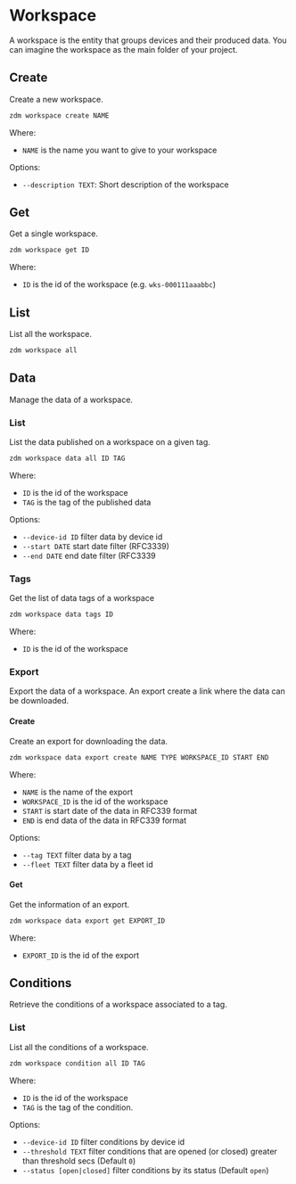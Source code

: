 # Workspace
A workspace is the entity that groups devices and their produced data. 
You can imagine the workspace as the main folder of your project.


## Create
Create a new workspace.

```bash
zdm workspace create NAME
```

Where:

* `NAME` is the name you want to give to your workspace

Options:

*  `--description TEXT`: Short description of the workspace


## Get
Get a single workspace.

```bash
zdm workspace get ID
```

Where:

* `ID` is the id of the workspace (e.g. `wks-000111aaabbc`)

## List
List all the workspace.

```bash
zdm workspace all
```


## Data 
Manage the data of a workspace.



### List
List the data published on a workspace on a given tag.

```bash
zdm workspace data all ID TAG
```

Where:

* `ID` is the id of the workspace 
* `TAG` is the tag of the published data

Options:

* `--device-id ID`   filter data by device id
*  `--start DATE`    start date filter (RFC3339)
*  `--end DATE`     end date filter (RFC3339

### Tags
Get the list of data tags of a workspace

```bash
zdm workspace data tags ID
```
Where:

* `ID` is the id of the workspace 

### Export
Export the data of a workspace. 
An export create a link where the data can be downloaded.

#### Create
Create an export for downloading the data. 

```sh
zdm workspace data export create NAME TYPE WORKSPACE_ID START END
```
Where:

* `NAME` is the name of the export
* `WORKSPACE_ID` is the id of the workspace 
* `START` is start date of the data in RFC339 format
* `END` is end data of the data in RFC339 format 

Options:

* `--tag TEXT`   filter data by a tag
* `--fleet TEXT`   filter data by a fleet id

#### Get
 Get the information of an export.

 ```bash
zdm workspace data export get EXPORT_ID
 ```

Where:

* `EXPORT_ID` is the id of the export


## Conditions 
Retrieve the conditions of a workspace associated to a tag.


### List
List all the conditions  of a workspace.

```bash
zdm workspace condition all ID TAG
```

Where:

* `ID` is the id of the workspace 
* `TAG` is the tag of the condition.

Options:

* `--device-id ID`   filter conditions by device id
* `--threshold TEXT`   filter conditions that are opened (or closed) greater than threshold secs (Default `0`)
* `--status [open|closed]`    filter conditions by its status (Default `open`)

